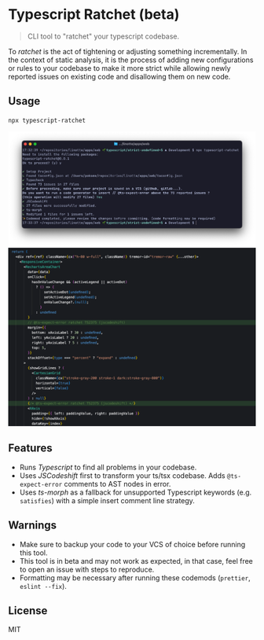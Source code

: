 # Typescript Ratchet (beta)

> CLI tool to "ratchet" your typescript codebase.

To _ratchet_ is the act of tightening or adjusting something incrementally. In the context of static analysis, it is the process of adding new configurations or rules to your codebase to make it more strict while allowing newly reported issues on existing code and disallowing them on new code.

## Usage
```bash
npx typescript-ratchet
```
![cli screenshot](images/cli.png)
![diff screenshot](images/diff.png)

## Features
- Runs _Typescript_ to find all problems in your codebase.
- Uses _JSCodeshift_ first to transform your ts/tsx codebase. Adds `@ts-expect-error` comments to AST nodes in error.
- Uses _ts-morph_ as a fallback for unsupported Typescript keywords (e.g. `satisfies`) with a simple insert comment line strategy.

## Warnings
- Make sure to backup your code to your VCS of choice before running this tool.
- This tool is in beta and may not work as expected, in that case, feel free to open an issue with steps to reproduce.
- Formatting may be necessary after running these codemods (`prettier`, `eslint --fix`).

## License

MIT
